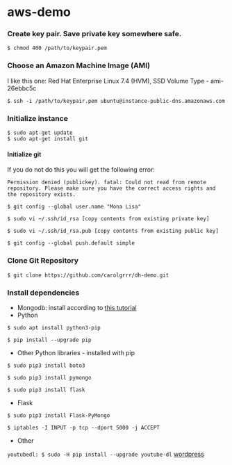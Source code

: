 # aws-demo


### Create key pair. Save private key somewhere safe.
	$ chmod 400 /path/to/keypair.pem

### Choose an Amazon Machine Image (AMI)
I like this one:
	Red Hat Enterprise Linux 7.4 (HVM), SSD Volume Type - ami-26ebbc5c

	$ ssh -i /path/to/keypair.pem ubuntu@instance-public-dns.amazonaws.com

### Initialize instance
	$ sudo apt-get update
	$ sudo apt-get install git

#### Initialize git
If you do not do this you will get the following error: 

	Permission denied (publickey). fatal: Could not read from remote repository. Please make sure you have the correct access rights and the repository exists.

`$ git config --global user.name "Mona Lisa"`

`$ sudo vi ~/.ssh/id_rsa [copy contents from existing private key]`

`$ sudo vi ~/.ssh/id_rsa.pub [copy contents from existing public key]`

`$ git config --global push.default simple`

### Clone Git Repository

	$ git clone https://github.com/carolgrrr/dh-demo.git

### Install dependencies
* Mongodb: install according to [this tutorial](https://www.howtoforge.com/tutorial/install-mongodb-on-ubuntu-16.04/)
* Python

`$ sudo apt install python3-pip`

`$ pip install --upgrade pip`

* Other Python libraries - installed with pip

`$ sudo pip3 install boto3`

`$ sudo pip3 install pymongo`

`$ sudo pip3 install flask`

* Flask

`$ sudo pip3 install Flask-PyMongo`

`$ iptables -I INPUT -p tcp --dport 5000 -j ACCEPT`

* Other

`youtubedl: $ sudo -H pip install --upgrade youtube-dl`
[wordpress](https://www.tecmint.com/install-wordpress-on-ubuntu-16-04-with-lamp/)
